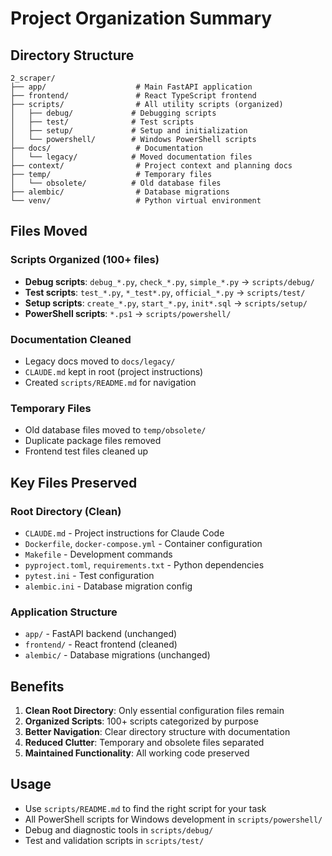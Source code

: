 # Project Organization Summary

## Directory Structure

```
2_scraper/
├── app/                    # Main FastAPI application
├── frontend/               # React TypeScript frontend
├── scripts/                # All utility scripts (organized)
│   ├── debug/             # Debugging scripts
│   ├── test/              # Test scripts
│   ├── setup/             # Setup and initialization
│   └── powershell/        # Windows PowerShell scripts
├── docs/                   # Documentation
│   └── legacy/            # Moved documentation files
├── context/                # Project context and planning docs
├── temp/                   # Temporary files
│   └── obsolete/          # Old database files
├── alembic/                # Database migrations
└── venv/                   # Python virtual environment
```

## Files Moved

### Scripts Organized (100+ files)
- **Debug scripts**: `debug_*.py`, `check_*.py`, `simple_*.py` → `scripts/debug/`
- **Test scripts**: `test_*.py`, `*_test*.py`, `official_*.py` → `scripts/test/` 
- **Setup scripts**: `create_*.py`, `start_*.py`, `init*.sql` → `scripts/setup/`
- **PowerShell scripts**: `*.ps1` → `scripts/powershell/`

### Documentation Cleaned
- Legacy docs moved to `docs/legacy/`
- `CLAUDE.md` kept in root (project instructions)
- Created `scripts/README.md` for navigation

### Temporary Files
- Old database files moved to `temp/obsolete/`
- Duplicate package files removed
- Frontend test files cleaned up

## Key Files Preserved

### Root Directory (Clean)
- `CLAUDE.md` - Project instructions for Claude Code
- `Dockerfile`, `docker-compose.yml` - Container configuration
- `Makefile` - Development commands
- `pyproject.toml`, `requirements.txt` - Python dependencies
- `pytest.ini` - Test configuration
- `alembic.ini` - Database migration config

### Application Structure
- `app/` - FastAPI backend (unchanged)
- `frontend/` - React frontend (cleaned)
- `alembic/` - Database migrations (unchanged)

## Benefits

1. **Clean Root Directory**: Only essential configuration files remain
2. **Organized Scripts**: 100+ scripts categorized by purpose
3. **Better Navigation**: Clear directory structure with documentation
4. **Reduced Clutter**: Temporary and obsolete files separated
5. **Maintained Functionality**: All working code preserved

## Usage

- Use `scripts/README.md` to find the right script for your task
- All PowerShell scripts for Windows development in `scripts/powershell/`
- Debug and diagnostic tools in `scripts/debug/`
- Test and validation scripts in `scripts/test/`